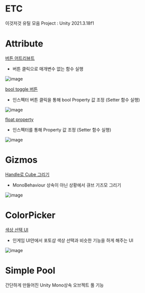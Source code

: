 # ETC
이것저것 유틸 모음
Project : Unity 2021.3.18f1

# Attribute
[버튼 어트리뷰트](https://seunghus.tistory.com/41)

- 버튼 클릭으로 매개변수 없는 함수 실행

![image](https://github.com/Hanjo92/ETC/assets/26320361/89ce7096-f150-415e-8dc3-d5bbb979502c)

[bool toggle 버튼](https://seunghus.tistory.com/92)

- 인스펙터 버튼 클릭을 통해 bool Property 값 조정 (Setter 함수 실행)

![image](https://github.com/Hanjo92/ETC/assets/26320361/f1a8b104-2deb-42e7-b297-2f9010610eb5)

[float property](https://seunghus.tistory.com/94)

- 인스펙터를 통해 Property 값 조정 (Setter 함수 실행)

![image](https://github.com/Hanjo92/ETC/assets/26320361/fdf951cb-c263-423a-9a38-c9fb68cc455b)

# Gizmos
[Handle로 Cube 그리기](https://seunghus.tistory.com/74)

- MonoBehaviour 상속이 아닌 상황에서 큐브 기즈모 그리기

![image](https://github.com/Hanjo92/ETC/assets/26320361/4f4cda04-5aa2-4c96-9f00-0559c75c21e3)

# ColorPicker
[색상 선택 UI](https://seunghus.tistory.com/97)

- 인게임 UI안에서 포토샵 색상 선택과 비슷한 기능을 하게 해주는 UI

![image](https://github.com/Hanjo92/ETC/assets/26320361/a805752d-6864-48a0-80e3-8687c65389b6)


# Simple Pool
간단하게 만들어진 Unity Mono상속 오브젝트 풀 기능
